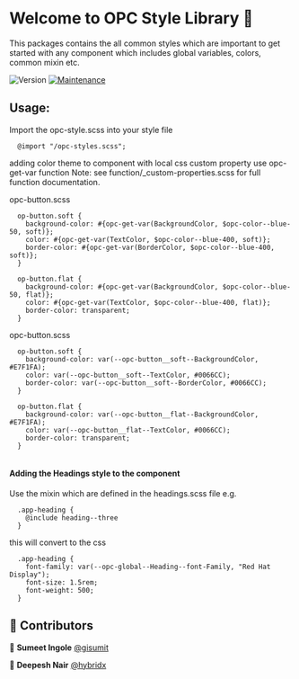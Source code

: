 # Welcome to OPC Style Library 👋

This packages contains the all common styles which are important to get
started with any component which includes global variables, colors, common mixin etc.

![Version](https://img.shields.io/badge/version-0.0.1-blue.svg?cacheSeconds=2592000)
[![Maintenance](https://img.shields.io/badge/Maintained%3F-yes-green.svg)](https://github.com/1-Platform/op-components/graphs/commit-activity)


## Usage:

Import the opc-style.scss into your style file 

```
  @import "/opc-styles.scss";

```

adding color theme to component with local css custom property use opc-get-var function
Note: see function/_custom-properties.scss for full function documentation.

opc-button.scss
```
  op-button.soft {
    background-color: #{opc-get-var(BackgroundColor, $opc-color--blue-50, soft)};
    color: #{opc-get-var(TextColor, $opc-color--blue-400, soft)};
    border-color: #{opc-get-var(BorderColor, $opc-color--blue-400, soft)};
  }

  op-button.flat {
    background-color: #{opc-get-var(BackgroundColor, $opc-color--blue-50, flat)};
    color: #{opc-get-var(TextColor, $opc-color--blue-400, flat)};
    border-color: transparent;
  }

```

opc-button.scss
```
  op-button.soft {
    background-color: var(--opc-button__soft--BackgroundColor, #E7F1FA);
    color: var(--opc-button__soft--TextColor, #0066CC);
    border-color: var(--opc-button__soft--BorderColor, #0066CC); 
  }

  op-button.flat {
    background-color: var(--opc-button__flat--BackgroundColor, #E7F1FA);
    color: var(--opc-button__flat--TextColor, #0066CC);
    border-color: transparent; 
  }
  
```

#### Adding the Headings style to the component
Use the mixin which are defined in the headings.scss file e.g.

```
  .app-heading {
    @include heading--three
  }
```
this will convert to the css

```
  .app-heading {
    font-family: var(--opc-global--Heading--font-Family, "Red Hat Display");
    font-size: 1.5rem;
    font-weight: 500;
  }
```

## 🤝 Contributors

👤 **Sumeet Ingole** [@gisumit](https://github.com/gisumit)

👤 **Deepesh Nair** [@hybridx](https://github.com/hybridx)
